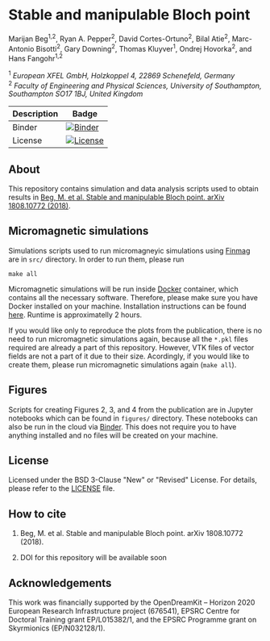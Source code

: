 # Stable and manipulable Bloch point
Marijan Beg<sup>1,2</sup>, Ryan A. Pepper<sup>2</sup>, David Cortes-Ortuno<sup>2</sup>, Bilal Atie<sup>2</sup>, Marc-Antonio Bisotti<sup>2</sup>, Gary Downing<sup>2</sup>, Thomas Kluyver<sup>1</sup>, Ondrej Hovorka<sup>2</sup>, and Hans Fangohr<sup>1,2</sup>

<sup>1</sup> *European XFEL GmbH, Holzkoppel 4, 22869 Schenefeld, Germany*  
<sup>2</sup> *Faculty of Engineering and Physical Sciences, University of Southampton, Southampton SO17 1BJ, United Kingdom*  

| Description | Badge |
| --- | --- |
| Binder | [![Binder](https://mybinder.org/badge.svg)](https://mybinder.org/v2/gh/marijanbeg/2019-paper-bloch-point-stability/master?filepath=index.ipynb) |
| License | [![License](https://img.shields.io/badge/License-BSD%203--Clause-blue.svg)](https://opensource.org/licenses/BSD-3-Clause) |

## About

This repository contains simulation and data analysis scripts used to obtain results in [Beg, M. et al. Stable and manipulable Bloch point. arXiv 1808.10772 (2018)](https://arxiv.org/abs/1808.10772).

## Micromagnetic simulations

Simulations scripts used to run micromagneyic simulations using [Finmag](https://github.com/fangohr/finmag) are in `src/` directory. In order to run them, please run

    make all

Micromagnetic simulations will be run inside [Docker](https://www.docker.com/) container, which contains all the necessary software. Therefore, please make sure you have Docker installed on your machine. Installation instructions can be found [here](https://docs.docker.com/install/). Runtime is approximatelly 2 hours.

If you would like only to reproduce the plots from the publication, there is no need to run micromagnetic simulations again, because all the `*.pkl` files required are already a part of this repository. However, VTK files of vector fields are not a part of it due to their size. Acordingly, if you would like to create them, please run micromagnetic simulations again (`make all`).

## Figures

Scripts for creating Figures 2, 3, and 4 from the publication are in Jupyter notebooks which can be found in `figures/` directory. These notebooks can also be run in the cloud via [Binder](https://mybinder.org/v2/gh/marijanbeg/2019-paper-bloch-point-stability/master?filepath=index.ipynb). This does not require you to have anything installed and no files will be created on your machine.

## License

Licensed under the BSD 3-Clause "New" or "Revised" License. For details, please refer to the [LICENSE](LICENSE) file.

## How to cite

1. Beg, M. et al. Stable and manipulable Bloch point. arXiv 1808.10772 (2018).

2. DOI for this repository will be available soon

## Acknowledgements

This work was financially supported by the OpenDreamKit – Horizon 2020 European Research Infrastructure project (676541), EPSRC Centre for Doctoral Training grant EP/L015382/1, and the EPSRC Programme grant on Skyrmionics (EP/N032128/1).
